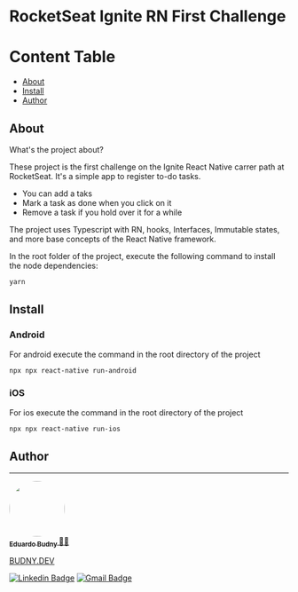 # RocketSeat Ignite RN First Challenge

# Content Table

<!--ts-->

- [About](#about)
- [Install](#install)
- [Author](#author)

<!--te-->

## About

What's the project about?

These project is the first challenge on the Ignite React Native carrer path at RocketSeat.
It's a simple app to register to-do tasks.

- You can add a taks
- Mark a task as done when you click on it
- Remove a task if you hold over it for a while

The project uses Typescript with RN, hooks, Interfaces, Immutable states, and more base concepts of the React Native framework.

In the root folder of the project, execute the following command to install the node dependencies:

```bash
yarn
```

## Install

### Android

For android execute the command in the root directory of the project

```bash
npx npx react-native run-android
```

### iOS

For ios execute the command in the root directory of the project

```bash
npx npx react-native run-ios
```

## Author

---

<a href="https://github.com/budnye ">
 <img style="border-radius: 50%;" src="https://avatars.githubusercontent.com/u/51931984?v=4" width="100px;" alt=""/>
 <br />
 <sub><b>Eduardo Budny </b></sub>🥷🏼

BUDNY.DEV

[![Linkedin Badge](https://img.shields.io/badge/-Eduardo-blue?style=flat-square&logo=Linkedin&logoColor=white&link=https://www.linkedin.com/in/tgmarinho/)](https://www.linkedin.com/in/eduardo-budny/)
[![Gmail Badge](https://img.shields.io/badge/-budny.dev@gmail.com-c14438?style=flat-square&logo=Gmail&logoColor=white&link=mailto:budny.dev@gmail.com)](mailto:budny.dev@gmail.com)

